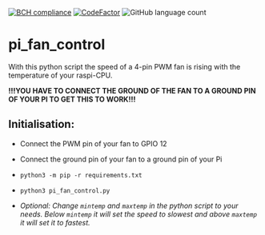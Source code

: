 [![BCH compliance](https://bettercodehub.com/edge/badge/leow149/pi_fan_control?branch=master)](https://bettercodehub.com/)
[![CodeFactor](https://www.codefactor.io/repository/github/leow149/pi_fan_control/badge)](https://www.codefactor.io/repository/github/leow149/pi_fan_control)
![GitHub language count](https://img.shields.io/github/languages/count/leow149/pi_fan_control)

# pi_fan_control

With this python script the speed of a 4-pin PWM fan is rising with the temperature of your raspi-CPU.

**!!!YOU HAVE TO CONNECT THE GROUND OF THE FAN TO A GROUND PIN OF YOUR PI TO GET THIS TO WORK!!!**

## Initialisation:

-   Connect the PWM pin of your fan to GPIO 12

-   Connect the ground pin of your fan to a ground pin of your Pi

-   `python3 -m pip -r requirements.txt`

-   `python3 pi_fan_control.py`

-   _Optional: Change `mintemp` and `maxtemp` in the python script to your needs. Below `mintemp` it will set the speed to slowest and above `maxtemp` it will set it to fastest._
